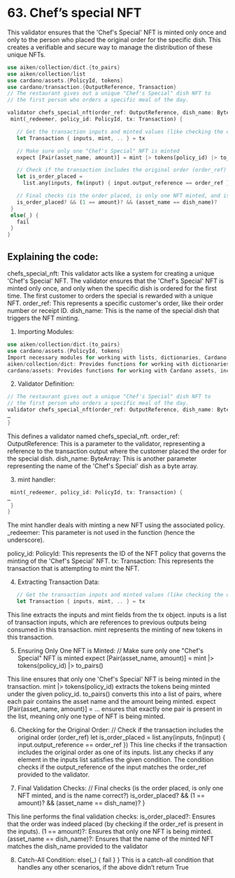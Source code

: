# 63. Chef’s special NFT

This validator ensures that the 'Chef's Special' NFT is minted only once and only to the person who placed the original order for the specific dish. This creates a verifiable and secure way to manage the distribution of these unique NFTs.

```rust
use aiken/collection/dict.{to_pairs}
use aiken/collection/list
use cardano/assets.{PolicyId, tokens}
use cardano/transaction.{OutputReference, Transaction}
// The restaurant gives out a unique "Chef's Special" dish NFT to
// the first person who orders a specific meal of the day.

validator chefs_special_nft(order_ref: OutputReference, dish_name: ByteArray) {
 mint(_redeemer, policy_id: PolicyId, tx: Transaction) {

   // Get the transaction inputs and minted values (like checking the order and the NFT)
   let Transaction { inputs, mint, .. } = tx

   // Make sure only one "Chef's Special" NFT is minted
   expect [Pair(asset_name, amount)] = mint |> tokens(policy_id) |> to_pairs()

   // Check if the transaction includes the original order (order_ref)
   let is_order_placed =
     list.any(inputs, fn(input) { input.output_reference == order_ref })

   // Final checks (is the order placed, is only one NFT minted, and is the name correct?)
   is_order_placed? && (1 == amount)? && (asset_name == dish_name)?
 }
 else(_) {
   fail
 }
}
```

## Explaining the code:
chefs_special_nft: This validator acts like a system for creating a unique 'Chef's Special' NFT. The validator ensures that the 'Chef's Special' NFT is minted only once, and only when the specific dish is ordered for the first time. The first customer to orders the special is rewarded with a unique NFT.
order_ref: This represents a specific customer's order, like their order number or receipt ID.
dish_name: This is the name of the special dish that triggers the NFT minting.

1. Importing Modules:
```rust
use aiken/collection/dict.{to_pairs}
use cardano/assets.{PolicyId, tokens}
Import necessary modules for working with lists, dictionaries, Cardano assets, and transactions.
aiken/collection/dict: Provides functions for working with dictionaries (key-value stores).
cardano/assets: Provides functions for working with Cardano assets, including NFTs (non-fungible tokens).
```

2. Validator Definition:
```rust
// The restaurant gives out a unique "Chef's Special" dish NFT to
// the first person who orders a specific meal of the day.
validator chefs_special_nft(order_ref: OutputReference, dish_name: ByteArray) {
…
}
```

This defines a validator named chefs_special_nft. 
order_ref: OutputReference: This is a parameter to the validator, representing a reference to the transaction output where the customer placed the order for the special dish.
dish_name: ByteArray: This is another parameter representing the name of the 'Chef's Special' dish as a byte array.

3. mint handler:
```rust
 mint(_redeemer, policy_id: PolicyId, tx: Transaction) {
…
 }
}
```

The mint handler deals with minting a new NFT using the associated policy.
_redeemer: This parameter is not used in the function (hence the underscore).

policy_id: PolicyId: This represents the ID of the NFT policy that governs the minting of the 'Chef's Special' NFT.
tx: Transaction: This represents the transaction that is attempting to mint the NFT.

4. Extracting Transaction Data:
```rust
   // Get the transaction inputs and minted values (like checking the order and the NFT)
   let Transaction { inputs, mint, .. } = tx 
```

This line extracts the inputs and mint fields from the tx object.
inputs is a list of transaction inputs, which are references to previous outputs being consumed in this transaction.
mint represents the minting of new tokens in this transaction.

5. Ensuring Only One NFT is Minted:
   // Make sure only one "Chef's Special" NFT is minted
   expect [Pair(asset_name, amount)] = mint |> tokens(policy_id) |> to_pairs()

This line ensures that only one 'Chef's Special' NFT is being minted in the transaction.
mint |> tokens(policy_id) extracts the tokens being minted under the given policy_id.
to_pairs() converts this into a list of pairs, where each pair contains the asset name and the amount being minted.
expect [Pair(asset_name, amount)] = … ensures that exactly one pair is present in the list, meaning only one type of NFT is being minted.

6. Checking for the Original Order:
   // Check if the transaction includes the original order (order_ref)
   let is_order_placed =
     list.any(inputs, fn(input) { input.output_reference == order_ref }) 
This line checks if the transaction includes the original order as one of its inputs.
list.any checks if any element in the inputs list satisfies the given condition.
The condition checks if the output_reference of the input matches the order_ref provided to the validator.

7. Final Validation Checks:
  // Final checks (is the order placed, is only one NFT minted, and is the name correct?)
   is_order_placed? && (1 == amount)? && (asset_name == dish_name)?
 }

This line performs the final validation checks:
is_order_placed?: Ensures that the order was indeed placed (by checking if the order_ref is present in the inputs).
(1 == amount)?: Ensures that only one NFT is being minted.
(asset_name == dish_name)?: Ensures that the name of the minted NFT matches the dish_name provided to the validator

8. Catch-All Condition:
 else(_) {
   fail
 }
}
This is a catch-all condition that handles any other scenarios, if the above didn’t return True
